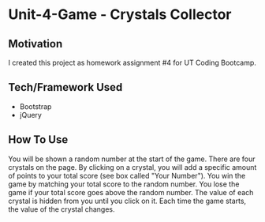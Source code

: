 # Unit-4-Game - Crystals Collector

## Motivation
I created this project as homework assignment #4 for UT Coding Bootcamp.

## Tech/Framework Used
- Bootstrap
- jQuery

## How To Use
You will be shown a random number at the start of the game.
There are four crystals on the page. By clicking on a crystal, you will add a specific amount of points to your total score (see box called "Your Number").
You win the game by matching your total score to the random number. You lose the game if your total score goes above the random number.
The value of each crystal is hidden from you until you click on it.
Each time the game starts, the value of the crystal changes.


